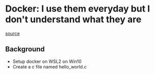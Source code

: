 # Docker: I use them everyday but I don't understand what they are
[source](https://youtu.be/0oEsMwSxBsk)
## Background
- Setup docker on WSL2 on Win10
- Create a c file named hello_world.c
